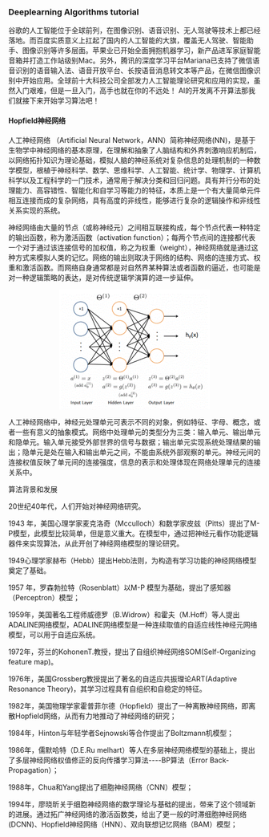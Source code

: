 ### Deeplearning Algorithms tutorial
谷歌的人工智能位于全球前列，在图像识别、语音识别、无人驾驶等技术上都已经落地。而百度实质意义上扛起了国内的人工智能的大旗，覆盖无人驾驶、智能助手、图像识别等许多层面。苹果业已开始全面拥抱机器学习，新产品进军家庭智能音箱并打造工作站级别Mac。另外，腾讯的深度学习平台Mariana已支持了微信语音识别的语音输入法、语音开放平台、长按语音消息转文本等产品，在微信图像识别中开始应用。全球前十大科技公司全部发力人工智能理论研究和应用的实现，虽然入门艰难，但是一旦入门，高手也就在你的不远处！
AI的开发离不开算法那我们就接下来开始学习算法吧！

#### Hopfield神经网络

人工神经网络 （Artificial Neural Network，ANN）简称神经网络(NN)，是基于生物学中神经网络的基本原理，在理解和抽象了人脑结构和外界刺激响应机制后，以网络拓扑知识为理论基础，模拟人脑的神经系统对复杂信息的处理机制的一种数学模型，根植于神经科学、数学、思维科学、人工智能、统计学、物理学、计算机科学以及工程科学的一门技术，通常用于解决分类和回归问题。具有并行分布的处理能力、高容错性、智能化和自学习等能力的特征，本质上是一个有大量简单元件相互连接而成的复杂网络，具有高度的非线性，能够进行复杂的逻辑操作和非线性关系实现的系统。

神经网络由大量的节点（或称神经元）之间相互联接构成，每个节点代表一种特定的输出函数，称为激活函数（activation function）；每两个节点间的连接都代表一个对于通过该连接信号的加权值，称之为权重（weight），神经网络就是通过这种方式来模拟人类的记忆。网络的输出则取决于网络的结构、网络的连接方式、权重和激活函数。而网络自身通常都是对自然界某种算法或者函数的逼近，也可能是对一种逻辑策略的表达，是对传统逻辑学演算的进一步延伸。

<p align="center">
<img width="300" align="center" src="../../images/91.jpg" />
</p>
人工神经网络中，神经元处理单元可表示不同的对象，例如特征、字母、概念，或者一些有意义的抽象模式。网络中处理单元的类型分为三类：输入单元、输出单元和隐单元。输入单元接受外部世界的信号与数据；输出单元实现系统处理结果的输出；隐单元是处在输入和输出单元之间，不能由系统外部观察的单元。神经元间的连接权值反映了单元间的连接强度，信息的表示和处理体现在网络处理单元的连接关系中。

算法背景和发展

20世纪40年代，人们开始对神经网络研究。

1943 年，美国心理学家麦克洛奇（Mcculloch）和数学家皮兹（Pitts）提出了M-P模型，此模型比较简单，但是意义重大。在模型中，通过把神经元看作功能逻辑器件来实现算法，从此开创了神经网络模型的理论研究。

1949心理学家赫布（Hebb）提出Hebb法则，为构造有学习功能的神经网络模型奠定了基础。

1957 年，罗森勃拉特（Rosenblatt）以M-P 模型为基础，提出了感知器（Perceptron）模型；

1959年，美国著名工程师威德罗（B.Widrow）和霍夫（M.Hoff）等人提出ADALINE网络模型，ADALINE网络模型是一种连续取值的自适应线性神经元网络模型，可以用于自适应系统。

1972年，芬兰的KohonenT.教授，提出了自组织神经网络SOM(Self-Organizing feature map)。

1976年，美国Grossberg教授提出了著名的自适应共振理论ART(Adaptive Resonance Theory)，其学习过程具有自组织和自稳定的特征。

1982年，美国物理学家霍普菲尔德（Hopfield）提出了一种离散神经网络，即离散Hopfield网络，从而有力地推动了神经网络的研究；

1984年，Hinton与年轻学者Sejnowski等合作提出了Boltzmann机模型；

1986年，儒默哈特（D.E.Ru melhart）等人在多层神经网络模型的基础上，提出了多层神经网络权值修正的反向传播学习算法----BP算法（Error Back-Propagation）；

1988年，Chua和Yang提出了细胞神经网络（CNN）模型；

1994年，廖晓昕关于细胞神经网络的数学理论与基础的提出，带来了这个领域新的进展。通过拓广神经网络的激活函数类，给出了更一般的时滞细胞神经网络(DCNN)、Hopfield神经网络（HNN）、双向联想记忆网络（BAM）模型；

